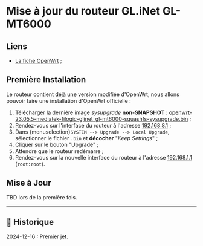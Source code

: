 # Mise à jour du routeur GL.iNet GL-MT6000

## Liens

- [La fiche OpenWrt](https://openwrt.org/toh/gl.inet/gl-mt6000) ;

## Première Installation

Le routeur contient déjà une version modifiée d'OpenWrt, nous allons pouvoir faire une installation d'OpenWrt officielle :

1. Télécharger la dernière image *sysupgrade* **non-SNAPSHOT** : [openwrt-23.05.5-mediatek-filogic-glinet_gl-mt6000-squashfs-sysupgrade.bin](https://downloads.openwrt.org/releases/23.05.5/targets/mediatek/filogic/openwrt-23.05.5-mediatek-filogic-glinet_gl-mt6000-squashfs-sysupgrade.bin) ;
1. Rendez-vous sur l'interface du routeur à l'adresse [192.168.8.1](http://192.168.8.1/) ;
1. Dans {menuselection}`SYSTEM --> Upgrade --> Local Upgrade`, sélectionner le fichier `.bin` et **décocher** "*Keep Settings*" ;
1. Cliquer sur le bouton "Upgrade" ;
1. Attendre que le routeur redémarre ;
1. Rendez-vous sur la nouvelle interface du routeur à l'adresse [192.168.1.1](http://192.168.1.1/) (`root:root`).

## Mise à Jour

TBD lors de la première fois.

---

## 📜 Historique

2024-12-16
: Premier jet.

